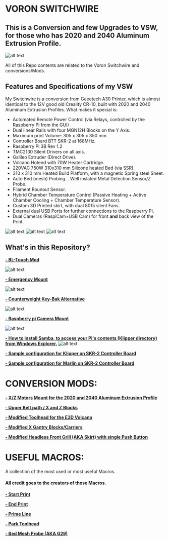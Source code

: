 # VORON SWITCHWIRE
## This is a Conversion **and** few Upgrades to VSW, for those who has 2020 and 2040 Aluminum Extrusion Profile.

![alt text](https://github.com/kanawati975/Voron_Switchwire/blob/main/VSW.jpg)

All of this Repo contents are related to the Voron Switchwire and conversions/Mods. 

## Features and Specifications of my VSW
My Switchwire is a conversion from Geeetech A30 Printer, which is almost identical to the 12V good old Creality CR-10, built with 2020 and 2040 Aluminum Extrusion Profiles. What makes it special is:
- Automated Remote Power Control (via Relays, controlled by the Raspberry Pi from the GUI)
- Dual linear Rails with four MGN12H Blocks on the Y Axis.
- Maximum print Volume: 305 x 305 x 350 mm.
- Controller Board BTT SKR-2 at 168MHz.
- Raspberry Pi 3B Rev 1.2
- TMC2130 Silent Drivers on all axis. 
- Galileo Extruder (Direct Drive).
- Volcano Hotend with 70W Heater Cartridge.
- 220VAC 750W 310x310 mm Silicone heated Bed (via SSR).
- 310 x 310 mm Heated Build Platform, with a magnetic Spring steel Sheet.
- Auto Bed (mesh) Probing... Well inslated Metal Detection Sensor/Z Probe.
- Filament Rounout Sensor.
- Hybrid Chamber Temperature Control (Passive Heating + Active Chamber Cooling + Chamber Temperature Sensor).
- Custom 3D Printed skirt, with dual 8015 silent Fans.
- External dual USB Ports for further connections to the Raspberry Pi.
- Dual Cameras (RaspiCam+USB Cam) for front **and** back view of the Print.

![alt text](https://github.com/kanawati975/Voron_Switchwire/blob/main/Images/IMG_6830.JPEG)
![alt text](https://github.com/kanawati975/Voron_Switchwire/blob/main/Images/Screenshot%202022-02-22%20232121.jpg)
![alt text](https://github.com/kanawati975/Voron_Switchwire/blob/main/Images/Screenshot%202022-02-26%20214539.jpg)


## What's in this Repository?
[**- BL-Touch Mod**](https://github.com/kanawati975/Voron_Switchwire/tree/main/BL-Touch)

![alt text](https://github.com/kanawati975/Voron_Switchwire/blob/main/Images/bltouch.jpg)


[**- Emergency Mount**](https://github.com/kanawati975/Voron_Switchwire/tree/main/Emergency%20Mount/STL)

![alt text](https://github.com/kanawati975/Voron_Switchwire/blob/main/Images/emount.jpeg)


[**- Counterweight Key-Bak Alternative**](https://github.com/kanawati975/Voron_Switchwire/tree/main/Key-Bak)

![alt text](https://github.com/kanawati975/Voron_Switchwire/blob/main/Images/kbk.jpg)


[**- Raspberry pi Camera Mount**](https://github.com/kanawati975/Voron_Switchwire/tree/main/Pi-Cam)

![alt text](https://github.com/kanawati975/Voron_Switchwire/blob/main/Images/cammount.jpg)

[**- How to install Samba, to access your Pi's contents (Klipper directory) from Windows Explorer.**](https://github.com/kanawati975/Voron_Switchwire/blob/main/Samba/How%20to%20install%20samba.txt)
![alt text](https://github.com/kanawati975/Voron_Switchwire/blob/main/Images/smb.JPG)

[**- Sample configuration for Klipper on SKR-2 Controller Board**](https://github.com/kanawati975/Voron_Switchwire/tree/main/configuration/Klipper)

[**- Sample configuration for Marlin on SKR-2 Controller Board**](https://github.com/kanawati975/Voron_Switchwire/tree/main/configuration/Marlin)

# CONVERSION MODS:
[**- X/Z Motors Mount for the 2020 and 2040 Aluminum Extrusion Profile**](https://github.com/kanawati975/Voron_Switchwire/tree/main/Motor_Mount)

[**- Upper Belt path / X and Z Blocks**](https://github.com/kanawati975/Voron_Switchwire/tree/main/Upper_XZ_Blocks)

[**- Modified Toolhead for the E3D Volcano**](https://github.com/kanawati975/Voron_Switchwire/tree/main/Volcano_Toolhead)

[**- Modified X Gantry Blocks/Carriers**](https://github.com/kanawati975/Voron_Switchwire/tree/main/XY_Gantry_Blocks)

[**- Modified Headless Front Grill (AKA Skirt) with single Push Button**]()


# USEFUL MACROS:
A collection of the most used or most useful Macros. 
#### All credit goes to the creators of those Macros.

[**- Start Print**](https://github.com/kanawati975/Voron_Switchwire/blob/main/configuration/Klipper/Read.md#start_print)

[**- End Print**]()

[**- Prime Line**](https://github.com/kanawati975/Voron_Switchwire/blob/main/configuration/Klipper/Read.md#prime-line)

[**- Park Toolhead**](https://github.com/kanawati975/Voron_Switchwire/blob/main/configuration/Klipper/Read.md#park-toolhead)

[**- Bed Mesh Probe (AKA G29)**](https://github.com/kanawati975/Voron_Switchwire/blob/main/configuration/Klipper/Read.md#bed-probe--mesh-leveling)
